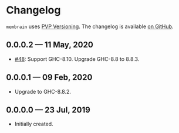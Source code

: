 # Changelog

`membrain` uses [PVP Versioning][1].
The changelog is available [on GitHub][2].

## 0.0.0.2 — 11 May, 2020

* [#48](https://github.com/kowainik/membrain/issues/48):
  Support GHC-8.10. Upgrade GHC-8.8 to 8.8.3.

## 0.0.0.1 — 09 Feb, 2020

* Upgrade to GHC-8.8.2.

## 0.0.0.0 — 23 Jul, 2019

* Initially created.

[1]: https://pvp.haskell.org
[2]: https://github.com/kowainik/membrain/releases
